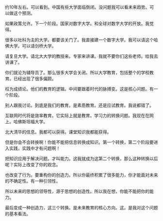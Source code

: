 约10年左右。可以看到。中国有些大学面临倒闭。没问题我可以看未来趋势。可以做这个预测。

如果政策允许。下一个阶段。国家对数字大学。和全球对数字大学的开放。我觉得。

很多以社科为主的大学。都要该关门了。我直接建一个数字大学。我可以请这个哈佛大学。可以请剑桥大学。

请复旦大学。请北大大学的教授来。专家来讲课。我就不要你们这些老师。给我去讲课了。

你们就沦为辅导员了。那么很多大学会关闭。所以大学教育，包括整个的学校教育。已经出现了很多偏颇。

枉为成绩论。他们的教育的逻辑。中间要跟着时代的脉搏变。这是核心问题。有一个阶段。

别人跟我讨论。到底是我们的教育。是素质教育。还是应试教育。我说都错了。

互联网时代将是效率教育。它实际上就是教育。学习力的转换问题。我现在在网上。哈佛斯坦福大学。

北大清华的信息。我都可以获得。课堂知识我都能获得。

但是你会不会转换啊！你能不能把信息转换成知识。第一个转换，第二个阶段要进入实践，实践中才有问题啊！

把知识应用于解决问题。才叫能力。这我就成为这第二个转换，那么这种转换以后呢？实际上改变了你的观念。

也改变了行为。要重构你的创造力。所以你最终积累了很多能力，你才能面对未来的不确定性。有一种引领性。

所以未来的思想的领导性，源于思想的创造性。所以我在想，你能不能把你的能力。

最后变成一种创造力，这三个转换。是未来教育的核心方向。这。是我对这个问题的基本看法。